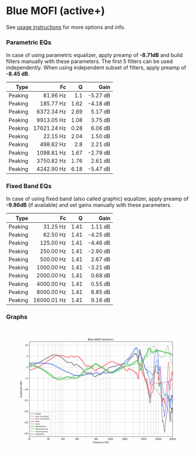 # Blue MOFI (active+)
See [usage instructions](https://github.com/jaakkopasanen/AutoEq#usage) for more options and info.

### Parametric EQs
In case of using parametric equalizer, apply preamp of **-8.71dB** and build filters manually
with these parameters. The first 5 filters can be used independently.
When using independent subset of filters, apply preamp of **-8.45 dB**.

| Type    | Fc          |    Q | Gain     |
|--------:|------------:|-----:|---------:|
| Peaking | 81.96 Hz    | 1.1  | -5.27 dB |
| Peaking | 185.77 Hz   | 1.62 | -4.18 dB |
| Peaking | 6372.34 Hz  | 2.69 | 5.17 dB  |
| Peaking | 9913.05 Hz  | 1.08 | 3.75 dB  |
| Peaking | 17621.24 Hz | 0.28 | 6.06 dB  |
| Peaking | 22.15 Hz    | 2.04 | 1.50 dB  |
| Peaking | 498.62 Hz   | 2.8  | 2.21 dB  |
| Peaking | 1098.81 Hz  | 1.67 | -2.79 dB |
| Peaking | 3750.82 Hz  | 1.76 | 2.61 dB  |
| Peaking | 4242.90 Hz  | 6.18 | -5.47 dB |

### Fixed Band EQs
In case of using fixed band (also called graphic) equalizer, apply preamp of **-9.86dB**
(if available) and set gains manually with these parameters.

| Type    | Fc          |    Q | Gain     |
|--------:|------------:|-----:|---------:|
| Peaking | 31.25 Hz    | 1.41 | 1.11 dB  |
| Peaking | 62.50 Hz    | 1.41 | -4.25 dB |
| Peaking | 125.00 Hz   | 1.41 | -4.46 dB |
| Peaking | 250.00 Hz   | 1.41 | -2.90 dB |
| Peaking | 500.00 Hz   | 1.41 | 2.67 dB  |
| Peaking | 1000.00 Hz  | 1.41 | -3.21 dB |
| Peaking | 2000.00 Hz  | 1.41 | 0.68 dB  |
| Peaking | 4000.00 Hz  | 1.41 | 0.55 dB  |
| Peaking | 8000.00 Hz  | 1.41 | 8.85 dB  |
| Peaking | 16000.01 Hz | 1.41 | 9.16 dB  |

### Graphs
![](./Blue%20MOFI%20(active+).png)